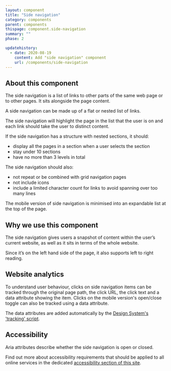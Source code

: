 ```yaml
---
layout: component
title: "Side navigation"
category: components
parent: components
thispage: component.side-navigation
summary: ""
phase: 2

updatehistory:
  - date: 2020-08-19
    content: Add "side navigation" component
    url: /components/side-navigation
---
```



## About this component

The side navigation is a list of links to other parts of the same web page or to other pages. It sits alongside the page content.

A side navigation can be made up of a flat or nested list of links.

The side navigation will highlight the page in the list that the user is on and each link should take the user to distinct content.  

If the side navigation has a structure with nested sections, it should:

* display all the pages in a section when a user selects the section
* stay under 10 sections
* have no more than 3 levels in total

The side navigation should also:

* not repeat or be combined with grid navigation pages
* not include icons
* include a limited character count for links to avoid spanning over too many lines

The mobile version of side navigation is minimised into an expandable list at the top of the page.

## Why we use this component
The side navigation gives users a snapshot of content within the user’s current website, as well as it sits in terms of the whole website.

Since it’s on the left hand side of the page, it also supports left to right reading.

## Website analytics
To understand user behaviour, clicks on side navigation items can be tracked through the original page path, the click URL, the click text and a data attribute showing the item. Clicks on the mobile version's open/close toggle can also be tracked using a data attribute.

The data attributes are added automatically by the [Design System's 'tracking' script](/get-started/tracking/#side-navigation).

## Accessibility
Aria attributes describe whether the side navigation is open or closed.

Find out more about accessibility requirements that should be applied to all online services in the dedicated [accessibility section of this site](/accessibility/).
